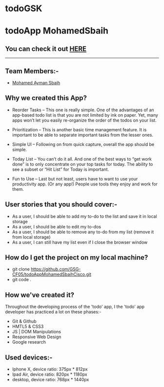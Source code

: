# todoGSK
# todoApp MohamedSbaih
## You can check it out [HERE](https://mohamedsbaih.github.io/todoGSK/)

---

## Team Members:-

- [Mohamed Ayman Sbaih](https://github.com/MohamedSbaih)


## Why we created this App?

- Reorder Tasks – This one is really simple. One of the advantages of an app-based todo list is that you are not limited by ink on paper. Yet, many apps won’t let you easily re-organize the order of the todos on your list.

- Prioritization – This is another basic time management feature. It is important to be able to separate important tasks from the lesser ones.

- Simple UI – Following on from quick capture, overall the app should be simple.

- Today List – You can’t do it all. And one of the best ways to “get work done” is to only concentrate on your top tasks for today. The ability to see a subset or “Hit List” for Today is important.

- Fun to Use – Last but not least, users have to want to use your productivity app. (Or any app!) People use tools they enjoy and work for them.

## User stories that you should cover:-

- As a user, I should be able to add my to-do to the list and save it in local storage
- As a user, I should be able to edit my to-dos
- As a user, I should be able to remove any to-do from my list (remove it from local storage)
- As a user, I can still have my list even if I close the browser window

## How do I get the project on my local machine?
- git clone https://github.com/GSG-CF05/todoAppMohamedSbaihCisco.git
- git code .

## How we've created it?

Throughout the developing process of the 'todo' app, I the 'todo' app developer has practiced a lot on these phases:-

- Git & Github
- HMTL5 & CSS3
- JS | DOM Manipulations
- Responsive Web Design
- Google research

## Used devices:-

- Iphone X, device ratio: 375px \* 812px
- Ipad Air, device ratio: 820px \* 1180px
- desktop, device ratio: 768px \* 1440px

